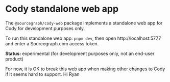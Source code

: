 # Cody standalone web app

The `@sourcegraph/cody-web` package implements a standalone web app for Cody for development purposes only.

To run this standalone web app: `pnpm dev`, then open http://localhost:5777 and enter a Sourcegraph.com access token.

**Status:** experimental (for development purposes only, not an end-user product)

For now, it is OK to break this web app when making other changes to Cody if it seems hard to support.
Hi Ryan
